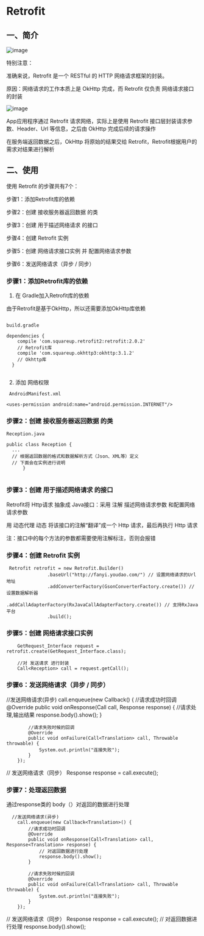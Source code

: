 # Retrofit 

## 一、简介

![image](https://github.com/3rdPartyLibraryAnalysis/Retrofit/blob/master/one.png)

特别注意：

   准确来说，Retrofit 是一个 RESTful 的 HTTP 网络请求框架的封装。 
  
   原因：网络请求的工作本质上是 OkHttp 完成，而 Retrofit 仅负责 网络请求接口的封装
      
![image](https://github.com/3rdPartyLibraryAnalysis/Retrofit/blob/master/two.png)

App应用程序通过 Retrofit 请求网络，实际上是使用 Retrofit 接口层封装请求参数、Header、Url 等信息，之后由 OkHttp 完成后续的请求操作

在服务端返回数据之后，OkHttp 将原始的结果交给 Retrofit，Retrofit根据用户的需求对结果进行解析


## 二、使用
 
   使用 Retrofit 的步骤共有7个：

步骤1：添加Retrofit库的依赖 

步骤2：创建 接收服务器返回数据 的类 

步骤3：创建 用于描述网络请求 的接口

步骤4：创建 Retrofit 实例 

步骤5：创建 网络请求接口实例 并 配置网络请求参数 

步骤6：发送网络请求（异步 / 同步）
  
  ### 步骤1：添加Retrofit库的依赖
  
  1. 在 Gradle加入Retrofit库的依赖

   由于Retrofit是基于OkHttp，所以还需要添加OkHttp库依赖
   
```

build.gradle

dependencies {
    compile 'com.squareup.retrofit2:retrofit:2.0.2'
    // Retrofit库
    compile 'com.squareup.okhttp3:okhttp:3.1.2'
    // Okhttp库
  }
  
```
 2. 添加 网络权限 
 ```
  AndroidManifest.xml

<uses-permission android:name="android.permission.INTERNET"/>
```

  ### 步骤2：创建 接收服务器返回数据 的类
  
  ```
Reception.java

public class Reception {
    ...
    // 根据返回数据的格式和数据解析方式（Json、XML等）定义
    // 下面会在实例进行说明
        }
        
   ```
   ### 步骤3：创建 用于描述网络请求 的接口
   Retrofit将 Http请求 抽象成 Java接口：采用 注解 描述网络请求参数 和配置网络请求参数 
   
用 动态代理 动态 将该接口的注解“翻译”成一个 Http 请求，最后再执行 Http 请求

注：接口中的每个方法的参数都需要使用注解标注，否则会报错

   ### 步骤4：创建 Retrofit 实例
 
 ```
  Retrofit retrofit = new Retrofit.Builder()
                .baseUrl("http://fanyi.youdao.com/") // 设置网络请求的Url地址
                .addConverterFactory(GsonConverterFactory.create()) // 设置数据解析器
                .addCallAdapterFactory(RxJavaCallAdapterFactory.create()) // 支持RxJava平台
                .build();
```
   ### 步骤5：创建 网络请求接口实例
   
    
        GetRequest_Interface request = retrofit.create(GetRequest_Interface.class);

        //对 发送请求 进行封装
        Call<Reception> call = request.getCall();
   
    
   ### 步骤6：发送网络请求（异步 / 同步）    
   
   //发送网络请求(异步)
        call.enqueue(new Callback<Translation>() {
            //请求成功时回调
            @Override
            public void onResponse(Call<Translation> call, Response<Translation> response) {
                //请求处理,输出结果
                response.body().show();
            }

            //请求失败时候的回调
            @Override
            public void onFailure(Call<Translation> call, Throwable throwable) {
                System.out.println("连接失败");
            }
        });

// 发送网络请求（同步）
Response<Reception> response = call.execute();
   
   ### 步骤7：处理返回数据  
   
   通过response类的 body（）对返回的数据进行处理

      //发送网络请求(异步)
        call.enqueue(new Callback<Translation>() {
            //请求成功时回调
            @Override
            public void onResponse(Call<Translation> call, Response<Translation> response) {
                // 对返回数据进行处理
                response.body().show();
            }

            //请求失败时候的回调
            @Override
            public void onFailure(Call<Translation> call, Throwable throwable) {
                System.out.println("连接失败");
            }
        });

// 发送网络请求（同步）
  Response<Reception> response = call.execute();
  // 对返回数据进行处理
  response.body().show();
   
